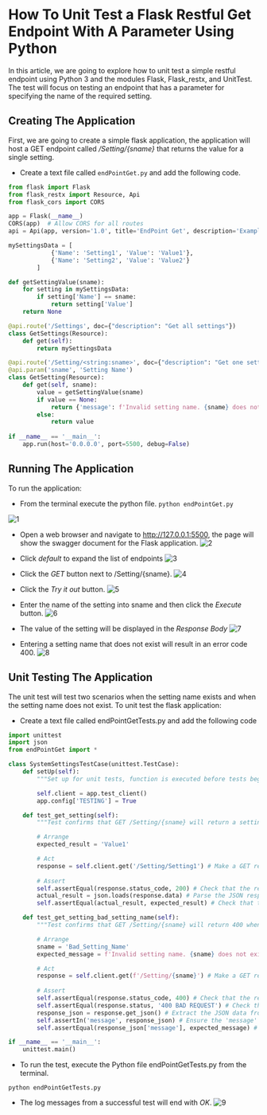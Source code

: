 # How To Unit Test a Flask Restful Get Endpoint With A Parameter Using Python

In this article, we are going to explore how to unit test a simple restful endpoint using Python 3 and the modules Flask, Flask_restx, and UnitTest. The test will focus on testing an endpoint that has a parameter for specifying the name of the required setting.

## Creating The Application

First, we are going to create a simple flask application, the application will host a GET endpoint called */Setting/{sname}* that returns the value for a single setting.

- Create a text file called `endPointGet.py` and add the following code.

```python
from flask import Flask
from flask_restx import Resource, Api
from flask_cors import CORS

app = Flask(__name__)
CORS(app)  # Allow CORS for all routes
api = Api(app, version='1.0', title='EndPoint Get', description='Example Restful Service')

mySettingsData = [
            {'Name': 'Setting1', 'Value': 'Value1'},
            {'Name': 'Setting2', 'Value': 'Value2'}
        ]

def getSettingValue(sname):
    for setting in mySettingsData:
        if setting['Name'] == sname:
            return setting['Value']
    return None

@api.route('/Settings', doc={"description": "Get all settings"})
class GetSettings(Resource):
    def get(self):
        return mySettingsData

@api.route('/Setting/<string:sname>', doc={"description": "Get one setting value"})
@api.param('sname', 'Setting Name')
class GetSetting(Resource):
    def get(self, sname):
        value = getSettingValue(sname)
        if value == None:
            return {'message': f'Invalid setting name. {sname} does not exist'}, 400
        else:
            return value
        
if __name__ == '__main__':
    app.run(host='0.0.0.0', port=5500, debug=False)
```

## Running The Application

To run the application:

- From the terminal execute the python file.
`python endPointGet.py`

![1](1.png)

- Open a web browser and navigate to http://127.0.0.1:5500, the page will show the swagger document for the Flask application.
![2](2.png)

- Click *default* to expand the list of endpoints
![3](3.png)

- Click the *GET* button next to /Setting/{sname}.
![4](4.png)

- Click the *Try it out* button.
![5](5.png)

- Enter the name of the setting into sname and then click the *Execute* button.
![6](6.png)

- The value of the setting will be displayed in the *Response Body*
![7](7.png)

- Entering a setting name that does not exist will result in an error code 400.
![8](8.png)


## Unit Testing The Application

The unit test will test two scenarios when the setting name exists and when the setting name does not exist. To unit test the flask application:

- Create a text file called endPointGetTests.py and add the following code

```python
import unittest
import json
from endPointGet import *

class SystemSettingsTestCase(unittest.TestCase):
    def setUp(self):
        """Set up for unit tests, function is executed before tests begin"""

        self.client = app.test_client()
        app.config['TESTING'] = True

    def test_get_setting(self):
        """Test confirms that GET /Setting/{sname} will return a setting value"""

        # Arrange
        expected_result = 'Value1'

        # Act
        response = self.client.get('/Setting/Setting1') # Make a GET request to the /Setting/{sname} endpoint
        
        # Assert
        self.assertEqual(response.status_code, 200) # Check that the response status code is 200 OK
        actual_result = json.loads(response.data) # Parse the JSON response
        self.assertEqual(actual_result, expected_result) # Check that the response contains the expected data

    def test_get_setting_bad_setting_name(self):
        """Test confirms that GET /Setting/{sname} will return 400 when the setting name does not exisit"""

        # Arrange
        sname = 'Bad_Setting_Name'
        expected_message = f'Invalid setting name. {sname} does not exist'

        # Act
        response = self.client.get(f'/Setting/{sname}') # Make a GET request to the /Settings endpoint
        
        # Assert
        self.assertEqual(response.status_code, 400) # Check that the response status code is 400 BAD
        self.assertEqual(response.status, '400 BAD REQUEST') # Check the response status message        
        response_json = response.get_json() # Extract the JSON data from the response    
        self.assertIn('message', response_json) # Ensure the 'message' key is in the response
        self.assertEqual(response_json['message'], expected_message) # Check that the response message contains the expected message

if __name__ == '__main__':
    unittest.main()
```

- To run the test, execute the Python file endPointGetTests.py from the terminal.

`python endPointGetTests.py`

- The log messages from a successful test will end with *OK*.
![9](9.png)